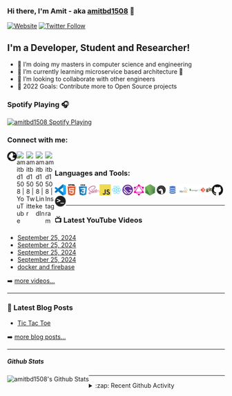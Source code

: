 ### Hi there, I'm Amit - aka [amitbd1508][website] 👋

[![Website](https://img.shields.io/website?label=ghosh-amit.com&style=for-the-badge&url=https%3A%2F%2Fwww.amitghosh.me)](https://www.ghosh-amit.com)
[![Twitter Follow](https://img.shields.io/twitter/follow/amitbd1508?color=1DA1F2&logo=twitter&style=for-the-badge)](https://twitter.com/intent/follow?original_referer=https%3A%2F%2Fgithub.com%2Famitbd1508&screen_name=amitbd1508)

## I'm a Developer, Student and Researcher!

- 👯 I’m doing my masters in computer science and engineering 
- 🌱 I’m currently learning microservice based architecture 🤣
- 👯 I’m looking to collaborate with other engineers
- 🥅 2022 Goals: Contribute more to Open Source projects

### Spotify Playing 🎧

[<img src="https://amitbd1508.vercel.app/api/spotify-playing" alt="amitbd1508 Spotify Playing" width="350" />](https://open.spotify.com/user/acdq4zdmwmawj35nenu4hikzu)

### Connect with me:

[<img align="left" alt="amitghosh.me" width="22px" src="https://raw.githubusercontent.com/iconic/open-iconic/master/svg/globe.svg" />][website]
[<img align="left" alt="amitbd1508 | YouTube" width="22px" src="https://cdn.jsdelivr.net/npm/simple-icons@v3/icons/youtube.svg" />][youtube]
[<img align="left" alt="amitbd1508 | Twitter" width="22px" src="https://cdn.jsdelivr.net/npm/simple-icons@v3/icons/twitter.svg" />][twitter]
[<img align="left" alt="amitbd1508 | LinkedIn" width="22px" src="https://cdn.jsdelivr.net/npm/simple-icons@v3/icons/linkedin.svg" />][linkedin]
[<img align="left" alt="amitbd1508 | Instagram" width="22px" src="https://cdn.jsdelivr.net/npm/simple-icons@v3/icons/instagram.svg" />][instagram]

<br />

### Languages and Tools:

[<img align="left" alt="Visual Studio Code" width="26px" src="https://raw.githubusercontent.com/github/explore/80688e429a7d4ef2fca1e82350fe8e3517d3494d/topics/visual-studio-code/visual-studio-code.png" />][webdevplaylist]
[<img align="left" alt="HTML5" width="26px" src="https://raw.githubusercontent.com/github/explore/80688e429a7d4ef2fca1e82350fe8e3517d3494d/topics/html/html.png" />][webdevplaylist]
[<img align="left" alt="CSS3" width="26px" src="https://raw.githubusercontent.com/github/explore/80688e429a7d4ef2fca1e82350fe8e3517d3494d/topics/css/css.png" />][cssplaylist]
[<img align="left" alt="Sass" width="26px" src="https://raw.githubusercontent.com/github/explore/80688e429a7d4ef2fca1e82350fe8e3517d3494d/topics/sass/sass.png" />][cssplaylist]
[<img align="left" alt="JavaScript" width="26px" src="https://raw.githubusercontent.com/github/explore/80688e429a7d4ef2fca1e82350fe8e3517d3494d/topics/javascript/javascript.png" />][jsplaylist]
[<img align="left" alt="React" width="26px" src="https://raw.githubusercontent.com/github/explore/80688e429a7d4ef2fca1e82350fe8e3517d3494d/topics/react/react.png" />][reactplaylist]
[<img align="left" alt="Gatsby" width="26px" src="https://raw.githubusercontent.com/github/explore/e94815998e4e0713912fed477a1f346ec04c3da2/topics/gatsby/gatsby.png" />][webdevplaylist]
[<img align="left" alt="GraphQL" width="26px" src="https://raw.githubusercontent.com/github/explore/80688e429a7d4ef2fca1e82350fe8e3517d3494d/topics/graphql/graphql.png" />][webdevplaylist]
[<img align="left" alt="Node.js" width="26px" src="https://raw.githubusercontent.com/github/explore/80688e429a7d4ef2fca1e82350fe8e3517d3494d/topics/nodejs/nodejs.png" />][webdevplaylist]
[<img align="left" alt="Deno" width="26px" src="https://raw.githubusercontent.com/github/explore/361e2821e2dea67711cde99c9c40ed357061cf27/topics/deno/deno.png" />][webdevplaylist]
[<img align="left" alt="SQL" width="26px" src="https://raw.githubusercontent.com/github/explore/80688e429a7d4ef2fca1e82350fe8e3517d3494d/topics/sql/sql.png" />][webdevplaylist]
[<img align="left" alt="MySQL" width="26px" src="https://raw.githubusercontent.com/github/explore/80688e429a7d4ef2fca1e82350fe8e3517d3494d/topics/mysql/mysql.png" />][webdevplaylist]
[<img align="left" alt="MongoDB" width="26px" src="https://raw.githubusercontent.com/github/explore/80688e429a7d4ef2fca1e82350fe8e3517d3494d/topics/mongodb/mongodb.png" />][webdevplaylist]
[<img align="left" alt="Git" width="26px" src="https://raw.githubusercontent.com/github/explore/80688e429a7d4ef2fca1e82350fe8e3517d3494d/topics/git/git.png" />][webdevplaylist]
[<img align="left" alt="GitHub" width="26px" src="https://raw.githubusercontent.com/github/explore/78df643247d429f6cc873026c0622819ad797942/topics/github/github.png" />][webdevplaylist]
[<img align="left" alt="Terminal" width="26px" src="https://raw.githubusercontent.com/github/explore/80688e429a7d4ef2fca1e82350fe8e3517d3494d/topics/terminal/terminal.png" />][webdevplaylist]

<br />
<br />

---

### 📺 Latest YouTube Videos

<!-- YOUTUBE:START -->
- [September 25, 2024](https://www.youtube.com/watch?v=CnWKUuzNAXs)
- [September 25, 2024](https://www.youtube.com/watch?v=8R8WynFdWJ4)
- [September 25, 2024](https://www.youtube.com/watch?v=daHclAJ__5c)
- [September 25, 2024](https://www.youtube.com/watch?v=r4Z3BuIvzJQ)
- [docker and firebase](https://www.youtube.com/watch?v=cHojkgzx2Q8)
<!-- YOUTUBE:END -->

➡️ [more videos...](https://youtube.com/amitbd1508)

---

### 📕 Latest Blog Posts

<!-- BLOG-POST-LIST:START -->
- [Tic Tac Toe](https://dev.to/amitbd1508/tic-tac-toe-4b6l)
<!-- BLOG-POST-LIST:END -->

➡️ [more blog posts...](https://amitbd1508.com)

---

<h5>Github Stats</h5>
<img align="left" alt="amitbd1508's Github Stats" src="https://github-readme-stats.vercel.app/api?username=amitbd1508&show_icons=true&hide_border=true" />

---

<details>
  <summary>:zap: Recent Github Activity</summary>
  
<!--START_SECTION:activity-->
1. ❗️ Opened issue [#62](https://github.com/coryrylan/ngx-lite/issues/62) in [coryrylan/ngx-lite](https://github.com/coryrylan/ngx-lite)
2. ❌ Closed PR [#24](https://github.com/nuhil/bangladesh-geocode/pull/24) in [nuhil/bangladesh-geocode](https://github.com/nuhil/bangladesh-geocode)
3. 💪 Opened PR [#24](https://github.com/nuhil/bangladesh-geocode/pull/24) in [nuhil/bangladesh-geocode](https://github.com/nuhil/bangladesh-geocode)
4. 🎉 Merged PR [#1](https://github.com/amitbd1508/bangladesh-geocode/pull/1) in [amitbd1508/bangladesh-geocode](https://github.com/amitbd1508/bangladesh-geocode)
5. 💪 Opened PR [#1](https://github.com/amitbd1508/bangladesh-geocode/pull/1) in [amitbd1508/bangladesh-geocode](https://github.com/amitbd1508/bangladesh-geocode)
<!--END_SECTION:activity-->

</details>

[website]: https://amitghosh.me
[twitter]: https://twitter.com/amitbd1508
[youtube]: https://youtube.com/amitbd1508
[instagram]: https://instagram.com/amitbd1508
[linkedin]: https://linkedin.com/in/amitbd1508
[webdevplaylist]: https://www.youtube.com/playlist?list=PLkwxH9e_vrAJ0WbEsFA9W3I1W-g_BTsbt
[jsplaylist]: https://www.youtube.com/playlist?list=PLkwxH9e_vrALRJKu7wfXby3MKeflhTu6B
[cssplaylist]: https://www.youtube.com/playlist?list=PLkwxH9e_vrALSdvZuEh6gqQdmDoDIoqz4
[reactplaylist]: https://www.youtube.com/playlist?list=PLkwxH9e_vrAK4TdffpxKY3QGyHCpxFcQ0
